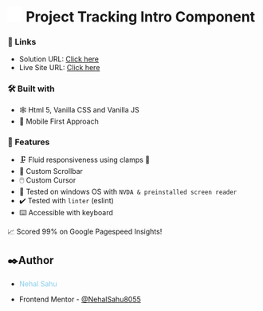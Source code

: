 # <img src="public/favicon.svg" width="30"/> Project Tracking Intro Component

### 🔗 Links

- Solution URL: [Click here]()
- Live Site URL: [Click here]()

### 🛠️ Built with

- 🕸️ Html 5, Vanilla CSS and Vanilla JS
- 📱 Mobile First Approach

### 🎨 Features

- 🗜️ Fluid responsiveness using clamps 💯
- 💈 Custom Scrollbar
- 🖱️ Custom Cursor
- 🧏 Tested on windows OS with `NVDA & preinstalled screen reader`
- ✔️ Tested with `linter` (eslint)
- ⌨️ Accessible with keyboard

📈 Scored 99% on Google Pagespeed Insights!

## ✒️Author

- <p style="color:skyblue">Nehal Sahu</p>
- Frontend Mentor - [@NehalSahu8055](https://www.frontendmentor.io/profile/NehalSahu8055)
